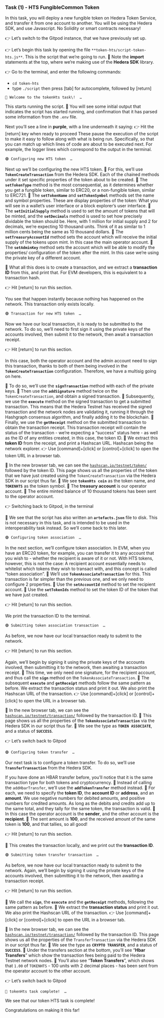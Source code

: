 ### Task (1) - HTS FungibleCommon Token

In this task, you will deploy a new fungible token on Hedera Token Service, and transfer it from one account to another.
You will be using the Hedera SDK, and use Javascript.
No Solidity or smart contracts necessary\!

👉 Let’s switch to the Gitpod instance, that we have previously set up.

👉 Let’s begin this task by opening the file `**token-hts/script-token-hts.js**`.
This is the script that we’re going to run.
👀 Note the **import** statements at the top, where we’re making use of the **Hedera SDK** library.

👉 Go to the terminal, and enter the following commands:
- `cd token-hts`
- type `./script` then press \[tab\] for autocomplete, followed by \[return\]

```
🏁 Welcome to the tokenHts task\!  …
```

This starts running the script.
👀 You will see some initial output that indicates the script has started running,
and confirmation that it has parsed some information from the `.env` file.

Next you’ll see a line in **purple**, with a line underneath it saying:
👉 Hit the \[return\] key when ready to proceed
These pause the execution of the script to make it easy to follow along with what is being run.
Specifically, so that you can match up which lines of code are about to be executed next.
For example, the logger lines which correspond to the output in the terminal.

```
🟣 Configuring new HTS token  …
```

Next up we’ll be configuring the new HTS token.
👀 For this, we’ll use **`TokenCreateTransaction`** from the Hedera SDK.
Each of the chained methods under it set specific properties of the token about to be created.
👀 The **`setTokenType`** method is the most consequential, as it determines whether you get a fungible token, similar to ERC20, or a non-fungible token, similar to ERC721.
👀 The **`setTokenName`** and **`setTokenSymbol`** methods set the name and symbol properties. These are display properties of the token: What you will see in a wallet’s user interface or a block explorer’s user interface.
👀 The **`setInitialSupply`** method is used to set the amount of tokens that will be minted, and the **`setDecimals`** method is used to set how precisely dividable the token should be. Here, with 1 million for initial supply and 2 for decimals, we’re expecting 10 thousand units. Think of it as similar to 1 million cents being the same as 10 thousand dollars.
👀 The **`setTreasuryAccountId`** method sets the account which will receive the initial supply of the tokens upon mint. In this case the main operator account.
👀 The **`setAdminKey`** method sets the account which will be able to modify the properties/ configuration of the token after the mint. In this case we’re using the private key of a different account.

👀 What all this does is to create a transaction, and we extract a **transaction ID** from this, and print that.
For EVM developers, this is equivalent to a transaction hash.

👉 Hit \[return\] to run this section.

You see that happen instantly because nothing has happened on the network.
This transaction only exists locally.

```
🟣 Transaction for new HTS token  …
```

Now we have our local transaction, it is ready to be submitted to the network.
To do so, we’ll need to first sign it using the private keys of the accounts involved, then submit it to the network, then await a transaction receipt.

👉 Hit \[return\] to run this section.

In this case, both the operator account and the admin account need to sign this transaction, thanks to both of them being involved in the **`TokenCreateTransaction`** configuration.
Therefore, we have a multisig going on here.

👀 To do so, we’ll use the **`signTransaction`** method with each of the private keys.
👀 Then use the **`addSignature`** method twice on the `TokenCreateTransaction`, and obtain a signed transaction.
👀 Subsequently, we use the **`execute`** method on the signed transaction to get a submitted transaction. This means that the Hedera Testnet has received the signed transaction and the network nodes are validating it, running it through the Hashgraph consensus algorithm, and finally adding it to the blockchain.
👀 Finally, we use the **`getReceipt`** method on the submitted transaction to obtain the transaction receipt.
This transaction receipt will contain the status of the transaction - we’re expecting a “success” status here - as well as the ID of any entities created, in this case, the token ID.
👀 We extract this **token ID** from the receipt, and print a Hashscan URL.
Hashscan being the network explorer.
👉 Use \[command\]+\[click\] or \[control\]+\[click\] to open the token URL in a browser tab.

👀 In the new browser tab, we can see the [`hashscan.io/testnet/token/`](http://hashscan.io/testnet/token/) followed by the token ID.
This page shows us all the properties of the token that we have just created using the `TokenCreateTransaction` via the Hedera SDK in our script thus far.
👀 We see **`tokenHts coin`** as the token name, and **`TOKENHTS`** as the token symbol.
👀 The **treasury account** is our operator account.
👀 The entire minted balance of 10 thousand tokens has been sent to the operator account.

👉 Switching back to Gitpod, in the terminal

👀 We see that the script has also written an **`artefacts.json`** file to disk.
This is not necessary in this task, and is intended to be used in the interoperability task instead.
So we’ll come back to this later.

```
🟣 Configuring token association  …
```

In the next section, we’ll configure token association.
In EVM, when you have an ERC20 token, for example, you can transfer it to any account that you wish to - whether the recipient is aware of it or not.
With HTS tokens, however, this is not the case: A recipient account essentially needs to whitelist which tokens they wish to transact with, and this concept is called “token association”.
👀 We’ll use **`TokenAssociateTransaction`** for this.
This transaction is far simpler than the previous one, and we only need to configure 2 properties.
👀 Use the **`setAccountId`** method to set the recipient account.
👀 Use the **`setTokenIds`** method to set the token ID of the token that we have just created.

👉 Hit \[return\] to run this section.

We print the transaction ID to the terminal.

```
🟣 Submitting token association transaction  …
```

As before, we now have our local transaction ready to submit to the network.

👉 Hit \[return\] to run this section.

Again, we’ll begin by signing it using the private keys of the accounts involved, then submitting it to the network, then awaiting a transaction receipt.
👀 This time, we only need one signature, for the recipient account, and thus call the **`sign`** method on the `TokenAssociateTransaction`.
👀 The subsequent **`execute`** and **`getReceipt`** methods follow the same pattern as before.
We extract the transaction status and print it out.
We also print the Hashscan URL of the transaction.
👉 Use \[command\]+\[click\] or \[control\]+\[click\] to open the URL in a browser tab.

👀 In the new browser tab, we can see the [`hashscan.io/testnet/transaction/`](http://hashscan.io/testnet/token/) followed by the transaction ID.
👀 This page shows us all the properties of the **`TokenAssociateTransaction`** via the Hedera SDK in our script thus far.
👀 We see the type as **`TOKEN ASSOCIATE`**, and a status of **`SUCCESS`**.

👉 Let’s switch back to Gitpod

```
🟣 Configuring token transfer  …
```

Our next task is to configure a token transfer.
To do so, we’ll use **`TransferTransaction`** from the Hedera SDK.

If you have done an HBAR transfer before, you’ll notice that it is the same transaction type for both tokens and cryptocurrency.
👀 Instead of calling the `addHbarTransfer`, we’ll use the **`addTokenTransfer`** method instead.
👀 For each, we need to specify the **token ID**, the **account ID** or **address**, and an **amount**.
We use negative numbers for debited amounts, and positive numbers for credited amounts.
As long as the debits and credits add up to the same total, and they tally for the same token, the transaction is valid.
👀 In this case the operator account is the **sender**, and the other account is the **recipient**.
👀 The sent amount is **100**, and the received amount of the same token is **100**, and that tallies, so all good\!

👉 Hit \[return\] to run this section.

👀 This creates the transaction locally, and we print out the **transaction ID**.

```
🟣 Submitting token transfer transaction  …
```

As before, we now have our local transaction ready to submit to the network.
Again, we’ll begin by signing it using the private keys of the accounts involved, then submitting it to the network, then awaiting a transaction receipt.

👉 Hit \[return\] to run this section.

👀 We call the **`sign`**, the **`execute`** and the **`getReceipt`** methods, following the same pattern as before.
👀 We extract the **transaction status** and print it out.
We also print the Hashscan URL of the transaction.
👉 Use \[command\]+\[click\] or \[control\]+\[click\] to open the URL in a browser tab.

👀 In the new browser tab, we can see the [`hashscan.io/testnet/transaction/`](http://hashscan.io/testnet/token/) followed by the transaction ID.
This page shows us all the properties of the `TransferTransaction` via the Hedera SDK in our script thus far.
👀 We see the type as **`CRYPTO TRANSFER`**, and a status of **`SUCCESS`**.
👀 Under the transfers section at the bottom, you’ll see “**Hbar Transfers**” which show the transaction fees being paid to the Hedera Testnet network nodes.
👀 You’ll also see “**Token Transfers**”, which shows that `1.00` of `TOKENHTS` -  100 units with 2 decimal places - has been sent from the operator account to the other account.

👉 Let’s switch back to Gitpod

```
🎉 tokenHts task complete!  …
```
We see that our token HTS task is complete!

Congratulations on making it this far!
